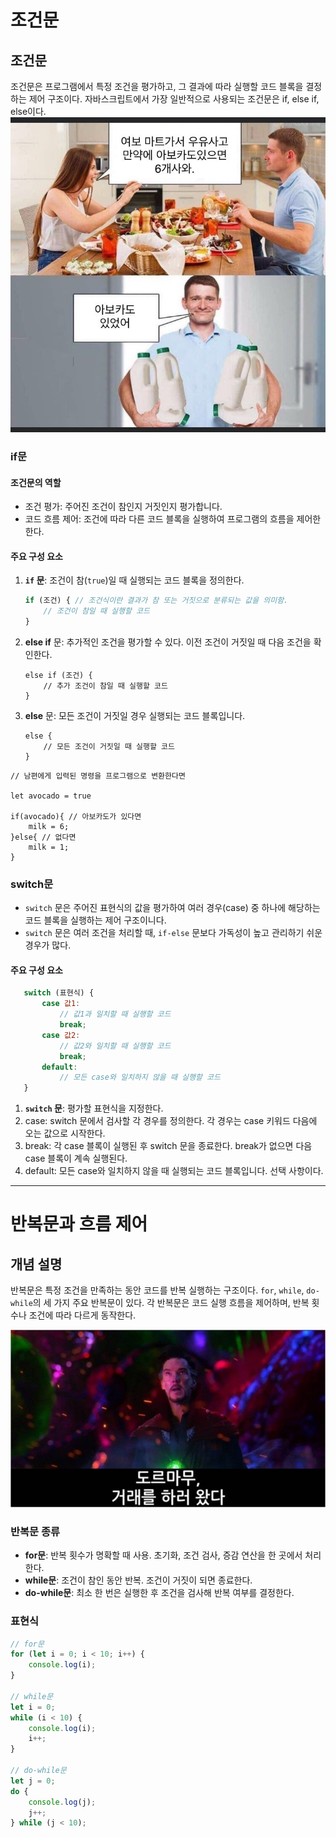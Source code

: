 # 조건문

## 조건문
조건문은 프로그램에서 특정 조건을 평가하고, 그 결과에 따라 실행할 코드 블록을 결정하는 제어 구조이다. 자바스크립트에서 가장 일반적으로 사용되는 조건문은 if, else if, else이다.
<img src="../00_img/조건문.jpg"/>

### if문 
#### 조건문의 역할

- 조건 평가: 주어진 조건이 참인지 거짓인지 평가합니다.
- 코드 흐름 제어: 조건에 따라 다른 코드 블록을 실행하여 프로그램의 흐름을 제어한한다.

#### 주요 구성 요소
1. **`if` 문**: 조건이 참(`true`)일 때 실행되는 코드 블록을 정의한다.
   ```javascript
   if (조건) { // 조건식이란 결과가 참 또는 거짓으로 분류되는 값을 의미함.
       // 조건이 참일 때 실행할 코드
   }
   ```
2. **else if** 문: 추가적인 조건을 평가할 수 있다. 이전 조건이 거짓일 때 다음 조건을 확인한다.
    ```
    else if (조건) {
        // 추가 조건이 참일 때 실행할 코드
    }
    ```

3. **else** 문: 모든 조건이 거짓일 경우 실행되는 코드 블록입니다.

    ```
    else {
        // 모든 조건이 거짓일 때 실행할 코드
    }
    ```


```
// 남편에게 입력된 명령을 프로그램으로 변환한다면

let avocado = true

if(avocado){ // 아보카도가 있다면
    milk = 6;
}else{ // 없다면
    milk = 1;
}
```


### switch문
- `switch` 문은 주어진 표현식의 값을 평가하여 여러 경우(case) 중 하나에 해당하는 코드 블록을 실행하는 제어 구조이니다.
- `switch` 문은 여러 조건을 처리할 때, `if-else` 문보다 가독성이 높고 관리하기 쉬운 경우가 많다.

#### 주요 구성 요소
```javascript
   switch (표현식) {
       case 값1:
           // 값1과 일치할 때 실행할 코드
           break;
       case 값2:
           // 값2와 일치할 때 실행할 코드
           break;
       default:
           // 모든 case와 일치하지 않을 때 실행할 코드
   }
```

1. **`switch` 문**: 평가할 표현식을 지정한다.
2. case: switch 문에서 검사할 각 경우를 정의한다. 각 경우는 case 키워드 다음에 오는 값으로 시작한다.
3. break: 각 case 블록이 실행된 후 switch 문을 종료한다. break가 없으면 다음 case 블록이 계속 실행된다.
4. default: 모든 case와 일치하지 않을 때 실행되는 코드 블록입니다. 선택 사항이다.

---

# 반복문과 흐름 제어

## 개념 설명
반복문은 특정 조건을 만족하는 동안 코드를 반복 실행하는 구조이다. `for`, `while`, `do-while`의 세 가지 주요 반복문이 있다. 각 반복문은 코드 실행 흐름을 제어하며, 반복 횟수나 조건에 따라 다르게 동작한다.

<img src="../00_img/반복문.jpg"/>

### 반복문 종류
- **for문**: 반복 횟수가 명확할 때 사용. 초기화, 조건 검사, 증감 연산을 한 곳에서 처리한다.
- **while문**: 조건이 참인 동안 반복. 조건이 거짓이 되면 종료한다.
- **do-while문**: 최소 한 번은 실행한 후 조건을 검사해 반복 여부를 결정한다.

### 표현식
```js
// for문
for (let i = 0; i < 10; i++) {
    console.log(i);
}

// while문
let i = 0;
while (i < 10) {
    console.log(i);
    i++;
}

// do-while문
let j = 0;
do {
    console.log(j);
    j++;
} while (j < 10);

```
